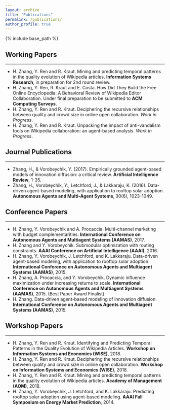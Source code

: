 ```yaml
---
layout: archive
title: "Publications"
permalink: /publications/
author_profile: true
---
```


{% include base_path %}

## Working Papers
---
* H. Zhang, Y. Ren and R. Kraut. Mining and predicting temporal patterns in the quality evolution of Wikipedia articles. **Information Systems Research**, in preparation for 2nd round review. 
* H. Zhang, Y. Ren, R. Kraut and E. Costa. How Did They Build the Free Online Encyclopedia: A Behavioral Review of Wikipedia Editor Collaboration. Under final preparation to be submitted to **ACM Computing Surveys**.
* H. Zhang, Y. Ren and R. Kraut. Deciphering the recursive relationships between quality and crowd size in online open collaboration. _Work in Progress_.
* H. Zhang, Y. Ren and R. Kraut. Unpacking the impact of anti-vandalism tools on Wikipedia collaboration: an agent-based analysis. _Work in Progress_.

## Journal Publications
---
* Zhang, H., & Vorobeychik, Y. (2017). Empirically grounded agent-based models of innovation diffusion: a critical review. **Artificial Intelligence Review**, 1-35.
* Zhang, H., Vorobeychik, Y., Letchford, J., & Lakkaraju, K. (2016). Data-driven agent-based modeling, with application to rooftop solar adoption. **Autonomous Agents and Multi-Agent Systems**, 30(6), 1023-1049.

## Conference Papers
---
* H. Zhang, Y. Vorobeychik and A. Procaccia. Multi-channel marketing with budget complementarities. **International Conference on Autonomous Agents and Multiagent Systems (AAMAS)**, 2017.
* H. Zhang and Y. Vorobeychik. Submodular optimization with routing constraints. **AAAI Conference on Artificial Intelligence (AAAI)**, 2016.
* H. Zhang, Y. Vorobeychik, J. Letchford, and K. Lakkaraju. Data-driven agent-based modeling, with application to rooftop solar adoption. **International Conference on Autonomous Agents and Multiagent Systems (AAMAS)**, 2015.
* H. Zhang, A. Procaccia, and Y. Vorobeychik. Dynamic influence maximization under increasing returns to scale. **International Conference on Autonomous Agents and Multiagent Systems (AAMAS)**, 2015. (Best Paper Award Finalist)
* H. Zhang. Data-driven agent-based modeling of innovation diffusion. **International Conference on Autonomous Agents and Multiagent Systems (AAMAS)**, 2015.

## Workshop Papers
---
* H. Zhang, Y. Ren and R. Kraut. Identifying and Predicting Temporal Patterns in the Quality Evolution of Wikipedia Articles. **Workshop on Information Systems and Economics (WISE)**, 2018.
* H. Zhang, Y. Ren and R. Kraut. Deciphering the recursive relationships between quality and crowd size in online open collaboration. **Workshop on Information Systems and Economics (WISE)**, 2018.
* H. Zhang, Y. Ren and R. Kraut. Mining and predicting temporal patterns in the quality evolution of Wikipedia
articles. **Academy of Management (AOM)**, 2018.
* H. Zhang, Y. Vorobeychik, J. Letchford, and K. Lakkaraju. Predicting rooftop solar adoption using agent-based modeling. **AAAI Fall Symposium on Energy Market Prediction**, 2014.

